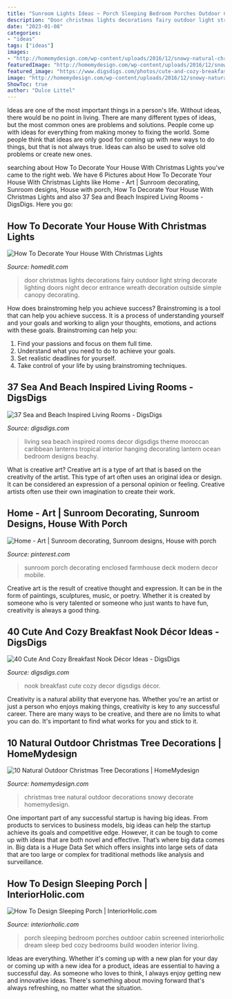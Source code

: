 ```yaml
---
title: "Sunroom Lights Ideas ~ Porch Sleeping Bedroom Porches Outdoor Cabin Screened Interiorholic Dream Sleep Bed Cozy Bedrooms Build Wooden Interior Living"
description: "Door christmas lights decorations fairy outdoor light string decorate lighting doors night decor entrance wreath decoration outside simple canopy decorating"
date: "2023-01-08"
categories:
- "ideas"
tags: ["ideas"]
images:
- "http://homemydesign.com/wp-content/uploads/2016/12/snowy-natural-christmas-tree-ideas.jpg"
featuredImage: "http://homemydesign.com/wp-content/uploads/2016/12/snowy-natural-christmas-tree-ideas.jpg"
featured_image: "https://www.digsdigs.com/photos/cute-and-cozy-breakfast-nook-decor-ideas-20.jpg"
image: "http://homemydesign.com/wp-content/uploads/2016/12/snowy-natural-christmas-tree-ideas.jpg"
ShowToc: true
author: "Dulce Littel"
---
```



Ideas are one of the most important things in a person's life. Without ideas, there would be no point in living. There are many different types of ideas, but the most common ones are problems and solutions. People come up with ideas for everything from making money to fixing the world. Some people think that ideas are only good for coming up with new ways to do things, but that is not always true. Ideas can also be used to solve old problems or create new ones.

	

		
searching about How To Decorate Your House With Christmas Lights you've came to the right web. We have 6 Pictures about How To Decorate Your House With Christmas Lights like Home - Art | Sunroom decorating, Sunroom designs, House with porch, How To Decorate Your House With Christmas Lights and also 37 Sea and Beach Inspired Living Rooms - DigsDigs. Here you go:
		
    
## How To Decorate Your House With Christmas Lights

<img loading=lazy src="https://cdn.homedit.com/wp-content/uploads/2010/11/christmas-front-door.jpg" onerror="this.onerror=null;this.src='https://tse4.mm.bing.net/th?id=OIP.DU2oOMn3-p6Uq6PpBz8llQHaLH&amp;pid=15.1';" alt="How To Decorate Your House With Christmas Lights">

_Source: homedit.com_

>door christmas lights decorations fairy outdoor light string decorate lighting doors night decor entrance wreath decoration outside simple canopy decorating. 

	

How does brainstroming help you achieve success?
Brainstroming is a tool that can help you achieve success. It is a process of understanding yourself and your goals and working to align your thoughts, emotions, and actions with these goals. Brainstroming can help you: 
1. Find your passions and focus on them full time.
2. Understand what you need to do to achieve your goals.
3. Set realistic deadlines for yourself.
4. Take control of your life by using brainstroming techniques.

    
## 37 Sea And Beach Inspired Living Rooms - DigsDigs

<img loading=lazy src="http://www.digsdigs.com/photos/sea-and-beach-inspired-living-rooms-28.jpg" onerror="this.onerror=null;this.src='https://tse4.mm.bing.net/th?id=OIP.Ea1yu3aryURPW7289siGHgHaJl&amp;pid=15.1';" alt="37 Sea and Beach Inspired Living Rooms - DigsDigs">

_Source: digsdigs.com_

>living sea beach inspired rooms decor digsdigs theme moroccan caribbean lanterns tropical interior hanging decorating lantern ocean bedroom designs beachy. 

	

What is creative art?
Creative art is a type of art that is based on the creativity of the artist. This type of art often uses an original idea or design. It can be considered an expression of a personal opinion or feeling. Creative artists often use their own imagination to create their work.

    
## Home - Art | Sunroom Decorating, Sunroom Designs, House With Porch

<img loading=lazy src="https://i.pinimg.com/originals/e9/0f/bf/e90fbf0365dbf80d61b844e0c5bc0e07.jpg" onerror="this.onerror=null;this.src='https://tse1.mm.bing.net/th?id=OIP.vEh-uPtpTsy5SF8EznixZwHaLF&amp;pid=15.1';" alt="Home - Art | Sunroom decorating, Sunroom designs, House with porch">

_Source: pinterest.com_

>sunroom porch decorating enclosed farmhouse deck modern decor mobile. 

	

Creative art is the result of creative thought and expression. It can be in the form of paintings, sculptures, music, or poetry. Whether it is created by someone who is very talented or someone who just wants to have fun, creativity is always a good thing.

    
## 40 Cute And Cozy Breakfast Nook Décor Ideas - DigsDigs

<img loading=lazy src="https://www.digsdigs.com/photos/cute-and-cozy-breakfast-nook-decor-ideas-20.jpg" onerror="this.onerror=null;this.src='https://tse3.mm.bing.net/th?id=OIP.DyoQQlROt2S9rn8b5dGj4wHaJ3&amp;pid=15.1';" alt="40 Cute And Cozy Breakfast Nook Décor Ideas - DigsDigs">

_Source: digsdigs.com_

>nook breakfast cute cozy decor digsdigs décor. 

	

Creativity is a natural ability that everyone has. Whether you're an artist or just a person who enjoys making things, creativity is key to any successful career. There are many ways to be creative, and there are no limits to what you can do. It's important to find what works for you and stick to it.

    
## 10 Natural Outdoor Christmas Tree Decorations | HomeMydesign

<img loading=lazy src="http://homemydesign.com/wp-content/uploads/2016/12/snowy-natural-christmas-tree-ideas.jpg" onerror="this.onerror=null;this.src='https://tse2.mm.bing.net/th?id=OIP.hcnQt_vt6eheMk0T5GYYXgHaLH&amp;pid=15.1';" alt="10 Natural Outdoor Christmas Tree Decorations | HomeMydesign">

_Source: homemydesign.com_

>christmas tree natural outdoor decorations snowy decorate homemydesign. 

	

One important part of any successful startup is having big ideas. From products to services to business models, big ideas can help the startup achieve its goals and competitive edge. However, it can be tough to come up with ideas that are both novel and effective. That’s where big data comes in. Big data is a Huge Data Set which offers insights into large sets of data that are too large or complex for traditional methods like analysis and surveillance.

    
## How To Design Sleeping Porch | InteriorHolic.com

<img loading=lazy src="http://www.interiorholic.com/photos/how-to-design-sleeping-porch-3.jpg" onerror="this.onerror=null;this.src='https://tse4.mm.bing.net/th?id=OIP._vRhg4L_NsNy3w91mV27SQHaLH&amp;pid=15.1';" alt="How To Design Sleeping Porch | InteriorHolic.com">

_Source: interiorholic.com_

>porch sleeping bedroom porches outdoor cabin screened interiorholic dream sleep bed cozy bedrooms build wooden interior living. 

	

Ideas are everything. Whether it's coming up with a new plan for your day or coming up with a new idea for a product, ideas are essential to having a successful day. As someone who loves to think, I always enjoy getting new and innovative ideas. There's something about moving forward that's always refreshing, no matter what the situation.

